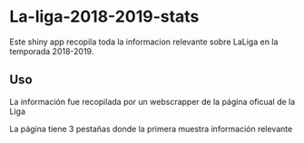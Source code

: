 # La-liga-2018-2019-stats

Este shiny app recopila toda la informacion relevante sobre LaLiga en la temporada 2018-2019.

## Uso

 La información fue recopilada por un webscrapper de la página oficual de la Liga
 
 La página tiene 3 pestañas donde la primera muestra información relevante

